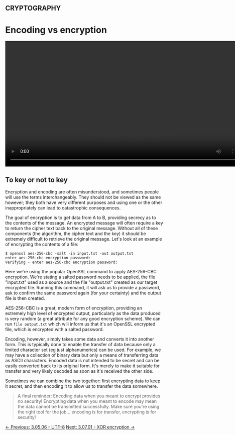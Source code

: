 ## CRYPTOGRAPHY

# Encoding vs encryption

<div align="center">
  <video src="https://github.com/alphyos/CyberStart-2023/assets/116646389/750e2362-c3d0-4ec9-a2e0-52adb4401d2d" width="800" />
</div>

## To key or not to key

Encryption and encoding are often misunderstood, and sometimes people
 will use the terms interchangeably. They should not be viewed as the
same however; they both have very different purposes and using one or
the other inappropriately can lead to catastrophic consequences.

The goal of encryption is to get data from A to B, providing secrecy
as to the contents of the message. An encrypted message will often
require a key to return the cipher text back to the original message.
Without all of these components (the algorithm, the cipher text and the
key) it should be extremely difficult to retrieve the original message.
Let's look at an example of encrypting the contents of a file:

```console
$ openssl aes-256-cbc -salt -in input.txt -out output.txt
enter aes-256-cbc encryption password:
Verifying - enter aes-256-cbc encryption password:
```

Here we're using the popular OpenSSL command to apply AES-256-CBC
encryption. We're stating a salted password needs to be applied, the
file "input.txt" used as a source and the file "output.txt" created as
our target encrypted file. Running this command, it will ask us to
provide a password, ask to confirm the same password again (for your
certainty) and the output file is then created.

AES-256-CBC is a great, modern form of encryption, providing an
extremely high level of encrypted output, particularly as the data
produced is very random (a great attribute for any good encryption
scheme). We can run `file output.txt` which will inform us that it's an OpenSSL encrypted file, which is encrypted with a salted password.

Encoding, however, simply takes some data and converts it into
another form. This is typically done to enable the transfer of data
because only a limited character set (eg just alphanumerics) can be
used. For example, we may have a collection of binary data but only a
means of transferring data as ASCII characters. Encoded data is not
intended to be secret and can be easily converted back to its original
form. It's merely to make it suitable for transfer and very likely
decoded as soon as it's received the other side.

Sometimes we can combine the two together: first encrypting data to
keep it secret, and then encoding it to allow us to transfer the data
somewhere.

> A final reminder: Encoding data when you meant to encrypt provides no
> security! Encrypting data when you meant to encode may mean the data
> cannot be transmitted successfully. Make sure you're using the right
> tool for the job... encoding is for transfer, encrypting is for
> security!

[← Previous: 3.05.06 - UTF-8](https://play.cyberstart.com/field-manual/8fb033a4-d7eb-11eb-a556-0242ac140009)
[Next: 3.07.01 - XOR encryption →](https://play.cyberstart.com/field-manual/8fb2cccc-d7eb-11eb-9a39-0242ac140009)
